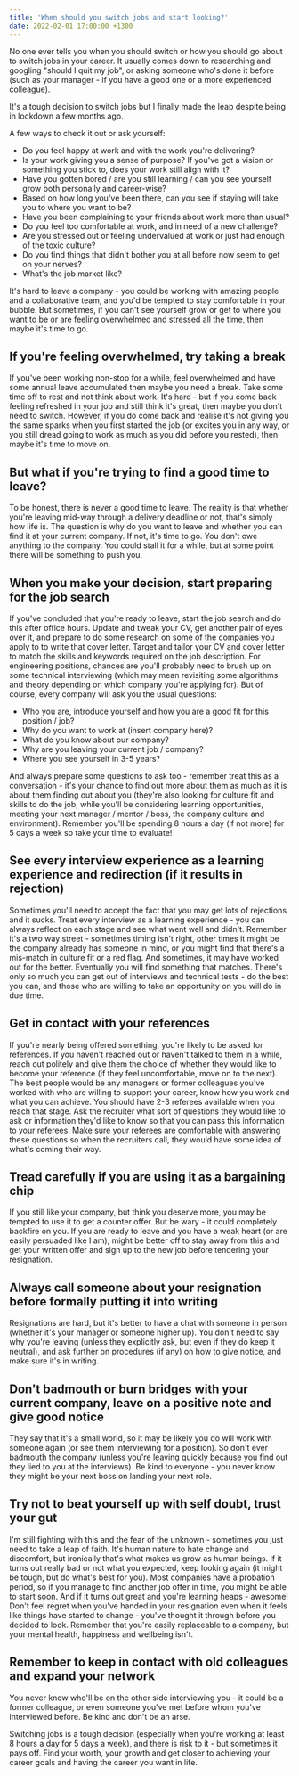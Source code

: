 ```yaml
---
title: 'When should you switch jobs and start looking?'
date: 2022-02-01 17:00:00 +1300
---
```


No one ever tells you when you should switch or how you should go about to switch jobs in your career. It usually comes down to researching and googling "should I quit my job", or asking someone who's done it before (such as your manager - if you have a good one or a more experienced colleague).

It's a tough decision to switch jobs but I finally made the leap despite being in lockdown a few months ago.

A few ways to check it out or ask yourself:

- Do you feel happy at work and with the work you're delivering?
- Is your work giving you a sense of purpose? If you've got a vision or something you stick to, does your work still align with it?
- Have you gotten bored / are you still learning / can you see yourself grow both personally and career-wise?
- Based on how long you've been there, can you see if staying will take you to where you want to be?
- Have you been complaining to your friends about work more than usual?
- Do you feel too comfortable at work, and in need of a new challenge?
- Are you stressed out or feeling undervalued at work or just had enough of the toxic culture?
- Do you find things that didn't bother you at all before now seem to get on your nerves?
- What's the job market like?

It's hard to leave a company - you could be working with amazing people and a collaborative team, and you'd be tempted to stay comfortable in your bubble. But sometimes, if you can't see yourself grow or get to where you want to be or are feeling overwhelmed and stressed all the time, then maybe it's time to go.

## If you're feeling overwhelmed, try taking a break

If you've been working non-stop for a while, feel overwhelmed and have some annual leave accumulated then maybe you need a break. Take some time off to rest and not think about work. It's hard - but if you come back feeling refreshed in your job and still think it's great, then maybe you don't need to switch.
However, if you do come back and realise it's not giving you the same sparks when you first started the job (or excites you in any way, or you still dread going to work as much as you did before you rested), then maybe it's time to move on.

## But what if you're trying to find a good time to leave?

To be honest, there is never a good time to leave. The reality is that whether you're leaving mid-way through a delivery deadline or not, that's simply how life is. The question is why do you want to leave and whether you can find it at your current company. If not, it's time to go. You don't owe anything to the company. You could stall it for a while, but at some point there will be something to push you.

## When you make your decision, start preparing for the job search

If you've concluded that you're ready to leave, start the job search and do this after office hours. Update and tweak your CV, get another pair of eyes over it, and prepare to do some research on some of the companies you apply to to write that cover letter. Target and tailor your CV and cover letter to match the skills and keywords required on the job description. For engineering positions, chances are you'll probably need to brush up on some technical interviewing (which may mean revisiting some algorithms and theory depending on which company you're applying for). But of course, every company will ask you the usual questions:

- Who you are, introduce yourself and how you are a good fit for this position / job?
- Why do you want to work at (insert company here)?
- What do you know about our company?
- Why are you leaving your current job / company?
- Where you see yourself in 3-5 years?

And always prepare some questions to ask too - remember treat this as a conversation - it's your chance to find out more about them as much as it is about them finding out about you (they're also looking for culture fit and skills to do the job, while you'll be considering learning opportunities, meeting your next manager / mentor / boss, the company culture and environment). Remember you'll be spending 8 hours a day (if not more) for 5 days a week so take your time to evaluate!

## See every interview experience as a learning experience and redirection (if it results in rejection)

Sometimes you'll need to accept the fact that you may get lots of rejections and it sucks. Treat every interview as a learning experience - you can always reflect on each stage and see what went well and didn't. Remember it's a two way street - sometimes timing isn't right, other times it might be the company already has someone in mind, or you might find that there's a mis-match in culture fit or a red flag. And sometimes, it may have worked out for the better. Eventually you will find something that matches. There's only so much you can get out of interviews and technical tests - do the best you can, and those who are willing to take an opportunity on you will do in due time.

## Get in contact with your references

If you're nearly being offered something, you're likely to be asked for references. If you haven't reached out or haven't talked to them in a while, reach out politely and give them the choice of whether they would like to become your reference (if they feel uncomfortable, move on to the next). The best people would be any managers or former colleagues you've worked with who are willing to support your career, know how you work and what you can achieve.
You should have 2-3 referees available when you reach that stage. Ask the recruiter what sort of questions they would like to ask or information they'd like to know so that you can pass this information to your referees. Make sure your referees are comfortable with answering these questions so when the recruiters call, they would have some idea of what's coming their way.

## Tread carefully if you are using it as a bargaining chip

If you still like your company, but think you deserve more, you may be tempted to use it to get a counter offer. But be wary - it could completely backfire on you. If you are ready to leave and you have a weak heart (or are easily persuaded like I am), might be better off to stay away from this and get your written offer and sign up to the new job before tendering your resignation.

## Always call someone about your resignation before formally putting it into writing

Resignations are hard, but it's better to have a chat with someone in person (whether it's your manager or someone higher up). You don't need to say why you're leaving (unless they explicitly ask, but even if they do keep it neutral), and ask further on procedures (if any) on how to give notice, and make sure it's in writing.

## Don't badmouth or burn bridges with your current company, leave on a positive note and give good notice

They say that it's a small world, so it may be likely you do will work with someone again (or see them interviewing for a position). So don't ever badmouth the company (unless you're leaving quickly because you find out they lied to you at the interviews). Be kind to everyone - you never know they might be your next boss on landing your next role.

## Try not to beat yourself up with self doubt, trust your gut

I'm still fighting with this and the fear of the unknown - sometimes you just need to take a leap of faith. It's human nature to hate change and discomfort, but ironically that's what makes us grow as human beings.
If it turns out really bad or not what you expected, keep looking again (it might be tough, but do what's best for you). Most companies have a probation period, so if you manage to find another job offer in time, you might be able to start soon. And if it turns out great and you're learning heaps - awesome!
Don't feel regret when you've handed in your resignation even when it feels like things have started to change - you've thought it through before you decided to look. Remember that you're easily replaceable to a company, but your mental health, happiness and wellbeing isn't.

## Remember to keep in contact with old colleagues and expand your network

You never know who'll be on the other side interviewing you - it could be a former colleague, or even someone you've met before whom you've interviewed before. Be kind and don't be an arse.

Switching jobs is a tough decision (especially when you're working at least 8 hours a day for 5 days a week), and there is risk to it - but sometimes it pays off. Find your worth, your growth and get closer to achieving your career goals and having the career you want in life.
